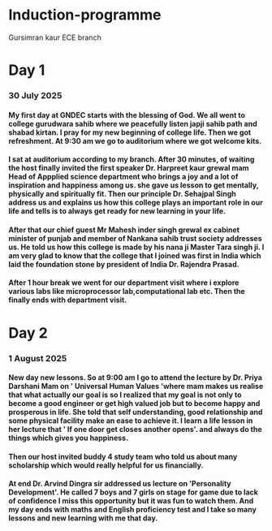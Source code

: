 # Induction-programme
Gursimran kaur ECE branch
# Day 1
### 30 July 2025
#### My first day at GNDEC starts with the blessing of God. We all went to college gurudwara sahib where we peacefully listen japji sahib path and shabad kirtan. I pray for my new beginning of college life. Then we got refreshment. At 9:30 am we go to auditorium where we got welcome kits. 
#### I sat at auditorium according to my branch. After 30 minutes, of waiting the host finally invited the first speaker Dr. Harpreet kaur grewal mam Head of Appplied science department who brings a joy and a lot of inspiration and happiness among us. she gave us lesson to get mentally, physically and spiritually fit. Then our principle Dr. Sehajpal Singh address us and explains us how this college plays an important role in our life and tells is to always get ready for new learning in your life. 
#### After that our chief guest Mr Mahesh inder singh grewal ex cabinet minister of punjab and member of Nankana sahib trust society addresses us. He told us how this college is made by his nana ji Master Tara singh ji. I am very glad to know that the college that I joined was first in India which laid the foundation stone by president of India Dr. Rajendra Prasad. 
#### After 1 hour break we went for our department visit where i explore various labs like microprocessor lab,computational lab etc. Then the finally ends with department visit. 
# Day 2
### 1 August 2025
#### New day new lessons. So at 9:00 am I go to attend the lecture by Dr. Priya Darshani Mam on ' Universal Human Values 'where mam makes us realise that what actually our goal is so I realized that my goal is not only to become a good engineer or get high valued job but to become happy and prosperous in life. She told that self understanding, good relationship and some physical facility make an ease to achieve it. I learn a life lesson in her lecture that '  If one door get closes another opens'. and always do the things which gives you happiness. 
#### Then our host invited buddy 4 study team who told us about many scholarship which would really helpful for us financially. 
#### At end Dr. Arvind Dingra sir addressed us lecture on 'Personality Development'. He called 7 boys and 7 girls on stage for game due to lack of confidence I miss this opportunity but it was fun to watch them. And my day ends with maths and English proficiency test and I take so many lessons and new learning with me that day. 
